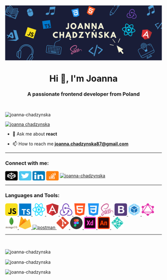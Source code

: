 [![Header](./banner.svg)]()

<!-- add link to portfolio page -->

<h1 align="center">Hi 👋, I'm Joanna</h1>
<h3 align="center">A passionate frontend developer from Poland</h3>
<br/>
<p align="left"> <img src="https://komarev.com/ghpvc/?username=joanna-chadzynska&label=Profile%20views&color=0e75b6&style=flat" alt="joanna-chadzynska" /> </p>

<p align="left"> <a href="https://github.com/ryo-ma/github-profile-trophy"><img src="https://github-profile-trophy.vercel.app/?username=joannachadzynska" alt="joanna chadzynska" /></a> </p>

-   💬 Ask me about **react**

-   📫 How to reach me **joanna.chadzynska87@gmail.com**

<hr/>

<h3 align="left">Connect with me:</h3>

<p align="left">
<!-- CODEPEN -->
<a href="https://codepen.io/joasia87" target="blank"><img align="center" src="./icons/codepen.svg" alt="joasia87" height="30" width="40" /></a>
<!-- DEV.TO -->
<!-- <a href="https://dev.to/joannachadzynska" target="blank"><img align="center" src="https://cdn.jsdelivr.net/npm/simple-icons@3.0.1/icons/dev-dot-to.svg" alt="joanna chądzyńska" height="30" width="40" /></a> -->
<!-- TWITTER -->
<a href="https://twitter.com/@a_chadzynka" target="blank"><img align="center" src="./icons/twitter.svg" alt="@a_chadzynka" height="30" width="40" /></a>
<!-- LINKEDIN -->
<a href="https://linkedin.com/in/joanna-chądzyńska" target="blank"><img align="center" src="./icons/linkedin.svg" alt="joanna-chądzyńska" height="30" width="40" /></a>
<!-- STACKOVERFLOW -->
<a href="https://stackoverflow.com/users/10718969" target="blank"><img align="center" src="./icons/stackoverflow.svg" alt="10718969" height="30" width="40" /></a>
<!-- CODESANDBOX -->
<a href="https://codesandbox.com/joanna-chadzynska" target="blank"><img align="center" src="https://cdn.jsdelivr.net/npm/simple-icons@3.0.1/icons/codesandbox.svg" alt="joanna-chadzynska" height="30" width="40" /></a>
<!-- DRIBBLE -->
<!-- <a href="https://dribbble.com/JoannaChadzynska" target="blank"><img align="center" src="https://www.flaticon.com/svg/static/icons/svg/1532/1532541.svg" alt="joanna chądzyńska" height="30" width="40" /></a> -->
<!-- MEDIUM -->
<!-- <a href="https://medium.com/@jmalek87" target="blank"><img align="center" src="https://cdn.jsdelivr.net/npm/simple-icons@3.0.1/icons/medium.svg" alt="joanna chądzyńska" height="30" width="40" /></a>
</p> -->
<hr/>

<h3 align="left">Languages and Tools:</h3>
<div align="left">
<!-- JS -->
 <a href="https://developer.mozilla.org/en-US/docs/Web/JavaScript" target="_blank"> <img src="./icons/js.svg" alt="javascript" width="40" height="40"/> </a>
 <!-- TS -->
 <a href="https://www.typescriptlang.org/" target="_blank"> <img src="./icons/ts.svg" alt="typescript" width="40" height="40"/> </a>
 <!-- REACT -->
 <a href="https://reactjs.org/" target="_blank"> <img src="./icons/react.svg" alt="react" width="40" height="40"/> </a>
 <!-- ANGULAR -->
 <a href="https://angular.io/" target="_blank"> <img src="./icons/angular.svg" alt="angular" width="40" height="40"/> </a>
 <!-- REDUX -->
 <a href="https://redux.js.org" target="_blank"> <img src="./icons/redux.svg" alt="redux" width="40" height="40"/> </a>
 <!-- HTML -->
<a href="https://www.w3.org/html/" target="_blank"> <img src="./icons/html.svg" alt="html5" width="40" height="40"/> </a>
<!-- CSS -->
<a href="https://www.w3schools.com/css/" target="_blank"> <img src="./icons/css.svg" alt="css3" width="40" height="40"/> </a>
<!-- SCSS -->
<a href="https://sass-lang.com" target="_blank"> <img src="./icons/sass.svg" alt="sass" width="40" height="40"/> </a>
<!-- BOOTSTRAP -->
<a href="https://getbootstrap.com" target="_blank"> <img src="./icons/bootstrap.svg" alt="bootstrap" width="40" height="40"/> </a>
<!-- WEBPACK -->
 <a href="https://webpack.js.org" target="_blank"> <img src="./icons/webpack.svg" alt="webpack" width="40" height="40"/> </a>
 <!-- GRAPHQL -->
 <a href="https://graphql.org" target="_blank"> <img src="./icons/graphql.svg" alt="graphql" width="40" height="40"/> </a>
<!-- MONGO DB -->
<a href="https://www.mongodb.com/" target="_blank"> <img src="https://raw.githubusercontent.com/devicons/devicon/master/icons/mongodb/mongodb-original-wordmark.svg" alt="mongodb" width="40" height="40"/> </a>  
<!-- FIREBASE -->
<a href="https://firebase.google.com/" target="_blank"> <img src="./icons/firebase.svg" alt="firebase" width="40" height="40"/> </a>
<!-- POSTMAN -->
<a href="https://postman.com" target="_blank"> <img src="https://www.vectorlogo.zone/logos/getpostman/getpostman-icon.svg" alt="postman" width="40" height="40"/> </a>
<!-- GATSBY JS -->
<!-- <a href="https://www.gatsbyjs.com/" target="_blank"> <img src="./icons/gatsby.svg" alt="gatsby" width="40" height="40"/> </a> -->
<!-- BABEL -->
<!-- <a href="https://babeljs.io/" target="_blank"> -->
<!-- <img src="./icons/babel.svg" alt="babel" width="40" height="40"/>
</a> -->
 <!-- GULP -->
 <!-- <a href="https://gulpjs.com" target="_blank"> <img src="https://raw.githubusercontent.com/devicons/devicon/master/icons/gulp/gulp-plain.svg" alt="gulp" width="40" height="40"/> </a> -->
 <!-- EXPRESS JS -->
<!-- <a href="https://expressjs.com" target="_blank"> <img src="https://raw.githubusercontent.com/devicons/devicon/master/icons/express/express-original-wordmark.svg" alt="express" width="40" height="40"/> </a> -->
<!-- JEST -->
<!-- <a href="https://jestjs.io" target="_blank"> <img src="https://www.vectorlogo.zone/logos/jestjsio/jestjsio-icon.svg" alt="jest" width="40" height="40"/> </a> -->
<!-- GIT -->
<a href="https://git-scm.com/" target="_blank"> <img src="./icons/git.svg" alt="git" width="40" height="40"/> </a>
<!-- HEROKU -->
<!-- <a href="https://heroku.com" target="_blank"> <img src="https://www.vectorlogo.zone/logos/heroku/heroku-icon.svg" alt="heroku" width="40" height="40"/> </a>    -->
<!-- FIGMA -->
 <a href="https://www.figma.com/" target="_blank"> <img src="./icons/figma.svg" alt="figma" width="40" height="40"/> </a>
 <!-- ADOBE XD -->
<a href="https://www.adobe.com/products/xd.html" target="_blank"> <img src="./icons/adobeXD.svg" alt="xd" width="40" height="40"/> </a>
 <!-- ADOBE ANIMATE -->
<a href="https://www.adobe.com/products/animate.html" target="_blank"> <img src="./icons/adobeAnimate.svg" alt="xd" width="40" height="40"/> </a>
<!-- NETLIFY -->
<a href="https://www.netlify.com/" target="_blank"> <img src="./icons/netlify.svg" alt="netlify" width="40" height="40"/> </a>
<!-- DOCKER -->
<!-- <a href="https://www.docker.com/" target="_blank"> <img src="https://raw.githubusercontent.com/devicons/devicon/master/icons/docker/docker-original-wordmark.svg" alt="docker" width="40" height="40"/> </a> -->
</div>
<hr/>
<br/>
<div>
<p><img align="center" src="https://github-readme-stats.vercel.app/api/top-langs?username=joannachadzynska&show_icons=true&locale=en&theme=react&layout=compact" alt="joanna-chadzynska" /></p>
<p><img align="center" src="https://github-readme-stats.vercel.app/api?username=joannachadzynska&show_icons=true&locale=en&theme=react" alt="joanna-chadzynska" /></p>
<p><img align="center" src="https://github-readme-stats.vercel.app/api/wakatime?username=@jojosoft&layout=compact&theme=react" alt="joanna-chadzynska" /></p>
</div>

<!--
**Joanna-Chadzynska/Joanna-Chadzynska** is a ✨ _special_ ✨ repository because its `README.md` (this file) appears on your GitHub profile.

Here are some ideas to get you started:

- 🔭 I’m currently working on ...
- 🌱 I’m currently learning ...
- 👯 I’m looking to collaborate on ...
- 🤔 I’m looking for help with ...
- 💬 Ask me about ...
- 📫 How to reach me: ...
- 😄 Pronouns: ...
- ⚡ Fun fact: ...
-->
